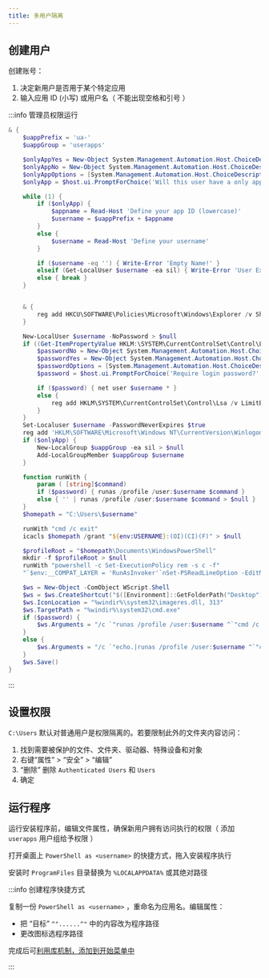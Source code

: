 ```yaml
---
title: 多用户隔离
---
```


## 创建用户

创建账号：

1. 决定新用户是否用于某个特定应用
2. 输入应用 ID (小写) 或用户名（ 不能出现空格和引号 ）

:::info 管理员权限运行

```powershell
& {
    $uappPrefix = 'ua-'
    $uappGroup = 'userapps'

    $onlyAppYes = New-Object System.Management.Automation.Host.ChoiceDescription '&Yes'
    $onlyAppNo = New-Object System.Management.Automation.Host.ChoiceDescription '&No'
    $onlyAppOptions = [System.Management.Automation.Host.ChoiceDescription[]]($onlyAppNo, $onlyAppYes)
    $onlyApp = $host.ui.PromptForChoice('Will this user have a only application?', $null, $onlyAppOptions, 1) -eq 1

    while (1) {
        if ($onlyApp) {
            $appname = Read-Host 'Define your app ID (lowercase)'
            $username = $uappPrefix + $appname
        }
        else {
            $username = Read-Host 'Define your username'
        }

        if ($username -eq '') { Write-Error 'Empty Name!' }
        elseif (Get-LocalUser $username -ea sil) { Write-Error 'User Existed!' }
        else { break }
    }


    & {
        reg add HKCU\SOFTWARE\Policies\Microsoft\Windows\Explorer /v ShowRunAsDifferentUserInStart /t REG_DWORD /d 1 /f > $null
    }

    New-LocalUser $username -NoPassword > $null
    if ((Get-ItemPropertyValue HKLM:\SYSTEM\CurrentControlSet\Control\Lsa LimitBlankPasswordUse) -eq 1) {
        $passwordNo = New-Object System.Management.Automation.Host.ChoiceDescription '&No'
        $passwordYes = New-Object System.Management.Automation.Host.ChoiceDescription '&Yes'
        $passwordOptions = [System.Management.Automation.Host.ChoiceDescription[]]($passwordNo, $passwordYes)
        $password = $host.ui.PromptForChoice('Require login password?', $null, $passwordOptions, 0) -eq 1

        if ($password) { net user $username * }
        else {
            reg add HKLM\SYSTEM\CurrentControlSet\Control\Lsa /v LimitBlankPasswordUse /t REG_DWORD /d 0 /f > $null
        }
    }
    Set-Localuser $username -PasswordNeverExpires $true
    reg add 'HKLM\SOFTWARE\Microsoft\Windows NT\CurrentVersion\Winlogon\SpecialAccounts\UserList' /v $username /t REG_DWORD /d 0 /f > $null
    if ($onlyApp) {
        New-LocalGroup $uappGroup -ea sil > $null
        Add-LocalGroupMember $uappGroup $username
    }

    function runWith {
        param ( [string]$command)
        if ($password) { runas /profile /user:$username $command }
        else { '' | runas /profile /user:$username $command > $null }
    }
    $homepath = "C:\Users\$username"

    runWith "cmd /c exit"
    icacls $homepath /grant "${env:USERNAME}:(OI)(CI)(F)" > $null

    $profileRoot = "$homepath\Documents\WindowsPowerShell"
    mkdir -f $profileRoot > $null
    runWith "powershell -c Set-ExecutionPolicy rem -s c -f"
    "`$env:__COMPAT_LAYER = 'RunAsInvoker'`nSet-PSReadLineOption -EditMode Emacs`necho `"%LOCALAPPDATA% = `$env:LOCALAPPDATA`"" > "$profileRoot\Microsoft.PowerShell_profile.ps1"

    $ws = New-Object -ComObject WScript.Shell
    $ws = $ws.CreateShortcut("$([Environment]::GetFolderPath("Desktop"))\PowerShell as $username.lnk")
    $ws.IconLocation = "%windir%\system32\imageres.dll, 313"
    $ws.TargetPath = "%windir%\system32\cmd.exe"
    if ($password) {
        $ws.Arguments = "/c `"runas /profile /user:$username ^`"cmd /c cd $homepath ^& powershell ^`"`""
    }
    else {
        $ws.Arguments = "/c `"echo.|runas /profile /user:$username ^`"cmd /c cd $homepath ^& powershell ^`"`""
    }
    $ws.Save()
}

```

:::

## 设置权限

`C:\Users` 默认对普通用户是权限隔离的。若要限制此外的文件夹内容访问：

1. 找到需要被保护的文件、文件夹、驱动器、特殊设备和对象
2. 右键“属性” > “安全” > “编辑”
3. “删除” 删除 `Authenticated Users` 和 `Users`
4. 确定

## 运行程序

运行安装程序前，编辑文件属性，确保新用户拥有访问执行的权限（ 添加 `userapps` 用户组给予权限 ）

打开桌面上 `PowerShell as <username>` 的快捷方式，拖入安装程序执行

安装时 `ProgramFiles` 目录替换为 `%LOCALAPPDATA%` 或其绝对路径

:::info 创建程序快捷方式

复制一份 `PowerShell as <username>` ，重命名为应用名。编辑属性：

- 把 “目标” `^"......^"` 中的内容改为程序路径
- 更改图标选程序路径

完成后可[利用库机制，添加到开始菜单中](/docs/setup-mswin/effective#库机制)

:::
<!--
## 使用沙箱

安装：

    winget install Sandboxie-Plus

双击沙箱条目打开沙箱选项，配置：

- 常规选项 > 管理员权限 > 使应用程序认为自己已被提权运行
- 高级选项 > 用户 > 添加用户：当前用户

右键 “运行” | “运行程序”

安装完成后，右键沙箱菜单 “浏览内容”，找到 `LOCALAPPDATA` 内的安装目录右键“恢复到相同文件夹”
 -->
